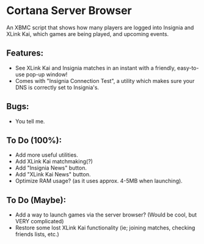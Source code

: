 # Cortana Server Browser
An XBMC script that shows how many players are logged into Insignia and XLink Kai, which games are being played, and upcoming events.

## Features:
- See XLink Kai and Insignia matches in an instant with a friendly, easy-to-use pop-up window!
- Comes with "Insignia Connection Test", a utility which makes sure your DNS is correctly set to Insignia's.

## Bugs: 
- You tell me.

## To Do (100%):
- Add more useful utilities.
- Add XLink Kai matchmaking(?)
- Add "Insignia News" button.
- Add "XLink Kai News" button.
- Optimize RAM usage? (as it uses approx. 4-5MB when launching).

## To Do (Maybe):
- Add a way to launch games via the server browser? (Would be cool, but VERY complicated)
- Restore some lost XLink Kai functionality (ie; joining matches, checking friends lists, etc.)
